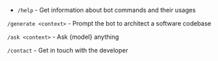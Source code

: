 

- `/help` - Get information about bot commands and their usages

`/generate <context>` - Prompt the bot to architect a software codebase

`/ask <context>` - Ask {model} anything

`/contact` - Get in touch with the developer